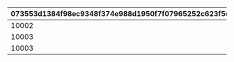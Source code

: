 |073553d1384f98ec9348f374e988d1950f7f07965252c623f5d55ca336aa7c17|33f23a94aa120eda9ac5228d22f46cf623e2f3f1ee05fc04630fb9b394e65f9a|
| --- | --- |
|10002|10001|
|10003|10002|
|10003|10003|